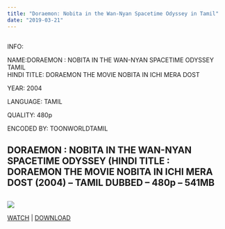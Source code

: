 ```yaml
---
title: "Doraemon: Nobita in the Wan-Nyan Spacetime Odyssey in Tamil"
date: "2019-03-21"
---
```


## 

INFO:

NAME:DORAEMON : NOBITA IN THE WAN-NYAN SPACETIME ODYSSEY TAMIL  
HINDI TITLE: DORAEMON THE MOVIE NOBITA IN ICHI MERA DOST

YEAR: 2004

LANGUAGE: TAMIL 

QUALITY: 480p

ENCODED BY: TOONWORLDTAMIL

## DORAEMON : NOBITA IN THE WAN-NYAN SPACETIME ODYSSEY (HINDI TITLE : DORAEMON THE MOVIE NOBITA IN ICHI MERA DOST (2004) – TAMIL DUBBED – 480p – 541MB

## 

[![](https://2.bp.blogspot.com/-zSNnm0H0eXk/XCZ7167ZNaI/AAAAAAAAAos/SkQ-S-jhfCgnKRBHpmrOpvSzbMfE6zPVQCLcBGAs/s320/2004.jpg)](https://2.bp.blogspot.com/-zSNnm0H0eXk/XCZ7167ZNaI/AAAAAAAAAos/SkQ-S-jhfCgnKRBHpmrOpvSzbMfE6zPVQCLcBGAs/s1600/2004.jpg)

[WATCH](https://clk.ink/xNJ5r4) | [DOWNLOAD](https://clk.ink/xNJ5r4)
